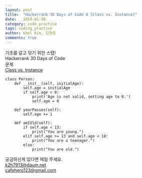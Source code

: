 ```yaml
---
layout: post
title:  "Hackerrank 30 Days of Code 4 [Class vs. Instance]"
date:   2019-01-30
category: code_practice
tags: coding_practice
author: Khel Kim, 김현호
comments: true
---
```


기초를 갈고 닦기 위한 스탭!  
Hackerrank 30 Days of Code  
문제   
[Class vs. Instance](https://www.hackerrank.com/challenges/30-class-vs-instance/problem)

~~~
class Person:
    def __init__(self, initialAge):
        self.age = initialAge
        if self.age < 0:
            print('Age is not valid, setting age to 0.')
            self.age = 0

    def yearPasses(self):
        self.age += 1

    def amIOld(self):
        if self.age < 13:
            print("You are young.")
        elif self.age >= 13 and self.age < 18:
            print("You are a teenager.")
        else:
            print("You are old.")
~~~

궁금하신게 있다면 메일 주세요.  
k2h7913@daum.net  
cafehero123@gmail.com
